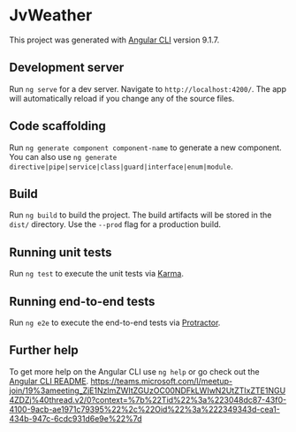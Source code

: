 # JvWeather

This project was generated with [Angular CLI](https://github.com/angular/angular-cli) version 9.1.7.

## Development server

Run `ng serve` for a dev server. Navigate to `http://localhost:4200/`. The app will automatically reload if you change any of the source files.

## Code scaffolding

Run `ng generate component component-name` to generate a new component. You can also use `ng generate directive|pipe|service|class|guard|interface|enum|module`.

## Build

Run `ng build` to build the project. The build artifacts will be stored in the `dist/` directory. Use the `--prod` flag for a production build.

## Running unit tests

Run `ng test` to execute the unit tests via [Karma](https://karma-runner.github.io).

## Running end-to-end tests

Run `ng e2e` to execute the end-to-end tests via [Protractor](http://www.protractortest.org/).

## Further help

To get more help on the Angular CLI use `ng help` or go check out the [Angular CLI README](https://github.com/angular/angular-cli/blob/master/README.md).
https://teams.microsoft.com/l/meetup-join/19%3ameeting_ZjE1NzlmZWItZGUzOC00NDFkLWIwN2UtZTIxZTE1NGU4ZDZj%40thread.v2/0?context=%7b%22Tid%22%3a%223048dc87-43f0-4100-9acb-ae1971c79395%22%2c%22Oid%22%3a%222349343d-cea1-434b-947c-6cdc931d6e9e%22%7d
